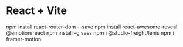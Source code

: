 # React + Vite

npm install react-router-dom --save
npm install react-awesome-reveal @emotion/react
npm install -g sass
npm i @studio-freight/lenis
npm i framer-motion
